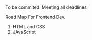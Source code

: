 #

To be commited. Meeting all deadlines

Road Map For Frontend Dev.

1. HTML and CSS
2. JAvaScript




